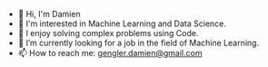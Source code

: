 - 👋 Hi, I'm Damien
- 👀 I'm interested in Machine Learning and Data Science.
- 🌲 I enjoy solving complex problems using Code.
- 🔭 I’m currently looking for a job in the field of Machine Learning.
- 📫 How to reach me: gengler.damien@gmail.com
<!--
**dgengler6/dgengler6** is a ✨ _special_ ✨ repository because its `README.md` (this file) appears on your GitHub profile.

Here are some ideas to get you started:

- 🔭 I’m currently working on ...
- 🌱 I’m currently learning ...
- 👯 I’m looking to collaborate on ...
- 🤔 I’m looking for help with ...
- 💬 Ask me about ...
- 📫 How to reach me: ...
- 😄 Pronouns: ...
- ⚡ Fun fact: ...
-->
